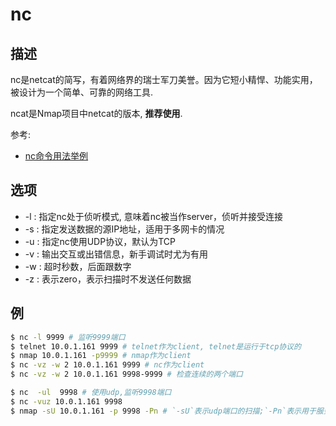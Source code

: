 # nc

## 描述

nc是netcat的简写，有着网络界的瑞士军刀美誉。因为它短小精悍、功能实用，被设计为一个简单、可靠的网络工具.

ncat是Nmap项目中netcat的版本, **推荐使用**.

参考:
- [nc命令用法举例](https://www.cnblogs.com/nmap/p/6148306.html)

## 选项

- -l : 指定nc处于侦听模式, 意味着nc被当作server，侦听并接受连接
- -s : 指定发送数据的源IP地址，适用于多网卡的情况
- -u : 指定nc使用UDP协议，默认为TCP
- -v : 输出交互或出错信息，新手调试时尤为有用
- -w : 超时秒数，后面跟数字
- -z : 表示zero，表示扫描时不发送任何数据

## 例
```sh
$ nc -l 9999 # 监听9999端口
$ telnet 10.0.1.161 9999 # telnet作为client, telnet是运行于tcp协议的
$ nmap 10.0.1.161 -p9999 # nmap作为client
$ nc -vz -w 2 10.0.1.161 9999 # nc作为client
$ nc -vz -w 2 10.0.1.161 9998-9999 # 检查连续的两个端口
```

```sh
$ nc  -ul  9998 # 使用udp,监听9998端口
$ nc -vuz 10.0.1.161 9998
$ nmap -sU 10.0.1.161 -p 9998 -Pn # `-sU`表示udp端口的扫描;`-Pn`表示用于服务器禁PING或者放在防火墙后面的情况, 此时不加`-Pn`参数, nmap就会认为被扫描的主机不存活也就不会进行后续扫描了
```